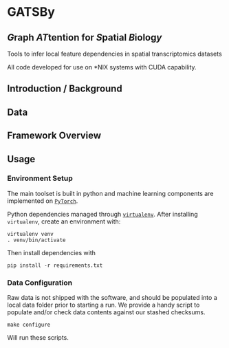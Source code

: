 # GATSBy
## *G*raph *AT*tention for *S*patial *B*iolog*y*
Tools to infer local feature dependencies in spatial transcriptomics datasets

All code developed for use on \*NIX systems with
CUDA capability.

## Introduction / Background

## Data

## Framework Overview

## Usage


### Environment Setup

The main toolset is built in python and machine learning components
are implemented on [`PyTorch`](https://pytorch.org/).

Python dependencies managed through [`virtualenv`](https://virtualenv.pypa.io/en/latest/). After installing `virtualenv`,
create an environment with:

    virtualenv venv
    . venv/bin/activate

Then install dependencies with

    pip install -r requirements.txt

### Data Configuration

Raw data is not shipped with the software, and should be populated into
a local data folder prior to starting a run. We provide a handy script
to populate and/or check data contents against our stashed checksums.

    make configure

Will run these scripts.

